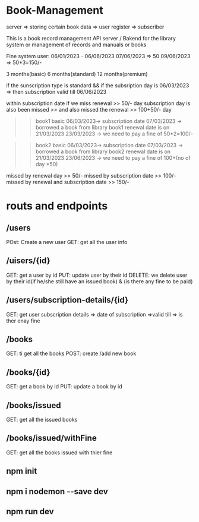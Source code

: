 # Book-Management

server => storing certain book data
=> user register
=> subscriber

This is a book record management API server / Bakend for the library system or management of records and manuals or books

Fine system
user: 06/01/2023 - 06/06/2023
07/06/2023 => 50
09/06/2023 => 50\*3=150/-

3 months(basic)
6 months(standard)
12 months(premium)

if the sunscription type is standard && if the subsription day is 06/03/2023
=> then subscription valid till 06/06/2023

within subscription date if we miss renewal >> 50/- day
subscription day is also been missed >> and also missed the renewal >> 100+50/- day

> > book1
> > basic
> > 06/03/2023-> subscription date
> > 07/03/2023 -> borrowed a book from library
> > book1 renewal date is on 21/03/2023
> > 23/03/2023 -> we need to pay a fine of 50\*2=100/-

> > book2
> > basic
> > 06/03/2023-> subscription date
> > 07/03/2023 -> borrowed a book from library
> > book2 renewal date is on 21/03/2023
> > 23/06/2023 -> we need to pay a fine of 100+(no of day \*50)

missed by renewal day >> 50/-
missed by subscription date >> 100/-
missed by renewal and subscription date >> 150/-

# routs and endpoints

## /users

POst: Create a new user
GET: get all the user info

## /uisers/{id}

GET: get a user by id
PUT: update user by their id
DELETE: we delete user by their id(if he/she still have an issued book) & (is there any fine to be paid)

## /users/subscription-details/{id}

GET: get user subscription details
=> date of subscription
=>valid till
=> is ther enay fine

## /books

GET: ti get all the books
POST: create /add new book

## /books/{id}

GET: get a book by id
PUT: update a book by id

## /books/issued

GET: get all the issued books

## /books/issued/withFine

GET: get all the books issued with thier fine

## npm init

## npm i nodemon --save dev

## npm run dev
